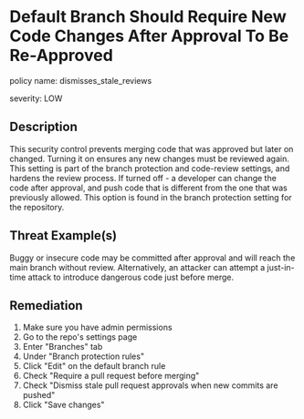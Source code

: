 # Default Branch Should Require New Code Changes After Approval To Be Re-Approved

policy name: dismisses_stale_reviews

severity: LOW

## Description

This security control prevents merging code that was approved but later on
changed. Turning it on ensures any new changes must be reviewed again. This
setting is part of the branch protection and code-review settings, and hardens
the review process. If turned off - a developer can change the code after
approval, and push code that is different from the one that was previously
allowed. This option is found in the branch protection setting for the
repository.

## Threat Example(s)

Buggy or insecure code may be committed after approval and will reach the main
branch without review. Alternatively, an attacker can attempt a just-in-time
attack to introduce dangerous code just before merge.

## Remediation

1. Make sure you have admin permissions
2. Go to the repo's settings page
3. Enter "Branches" tab
4. Under "Branch protection rules"
5. Click "Edit" on the default branch rule
6. Check "Require a pull request before merging"
7. Check "Dismiss stale pull request approvals when new commits are pushed"
8. Click "Save changes"
